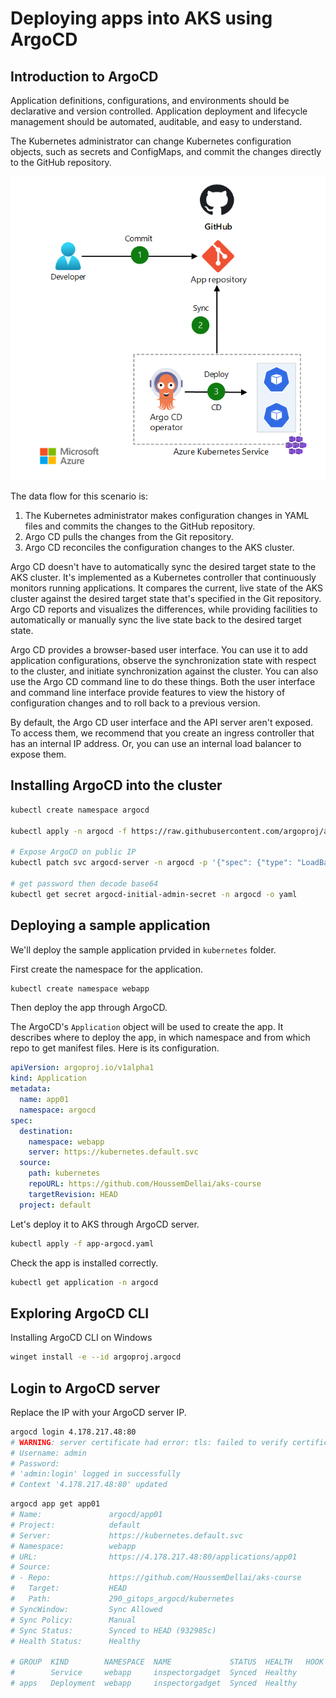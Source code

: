 # Deploying apps into AKS using ArgoCD

## Introduction to ArgoCD

Application definitions, configurations, and environments should be declarative and version controlled. Application deployment and lifecycle management should be automated, auditable, and easy to understand.

The Kubernetes administrator can change Kubernetes configuration objects, such as secrets and ConfigMaps, and commit the changes directly to the GitHub repository.

![](images/architecture.png)

The data flow for this scenario is:

1. The Kubernetes administrator makes configuration changes in YAML files and commits the changes to the GitHub repository.
2. Argo CD pulls the changes from the Git repository.
3. Argo CD reconciles the configuration changes to the AKS cluster.

Argo CD doesn't have to automatically sync the desired target state to the AKS cluster. It's implemented as a Kubernetes controller that continuously monitors running applications. It compares the current, live state of the AKS cluster against the desired target state that's specified in the Git repository. Argo CD reports and visualizes the differences, while providing facilities to automatically or manually sync the live state back to the desired target state.

Argo CD provides a browser-based user interface. You can use it to add application configurations, observe the synchronization state with respect to the cluster, and initiate synchronization against the cluster. You can also use the Argo CD command line to do these things. Both the user interface and command line interface provide features to view the history of configuration changes and to roll back to a previous version.

By default, the Argo CD user interface and the API server aren't exposed. To access them, we recommend that you create an ingress controller that has an internal IP address. Or, you can use an internal load balancer to expose them.

## Installing ArgoCD into the cluster

```sh
kubectl create namespace argocd

kubectl apply -n argocd -f https://raw.githubusercontent.com/argoproj/argo-cd/stable/manifests/install.yaml

# Expose ArgoCD on public IP
kubectl patch svc argocd-server -n argocd -p '{"spec": {"type": "LoadBalancer"}}'

# get password then decode base64
kubectl get secret argocd-initial-admin-secret -n argocd -o yaml
```

## Deploying a sample application

We'll deploy the sample application prvided in `kubernetes` folder.

First create the namespace for the application.

```sh
kubectl create namespace webapp
```

Then deploy the app through ArgoCD.

The ArgoCD's `Application` object will be used to create the app. 
It describes where to deploy the app, in which namespace and from which repo to get manifest files.
Here is its configuration.

```yaml
apiVersion: argoproj.io/v1alpha1
kind: Application
metadata:
  name: app01
  namespace: argocd
spec:
  destination:
    namespace: webapp
    server: https://kubernetes.default.svc
  source:
    path: kubernetes
    repoURL: https://github.com/HoussemDellai/aks-course
    targetRevision: HEAD
  project: default
```

Let's deploy it to AKS through ArgoCD server.

```sh
kubectl apply -f app-argocd.yaml
```

Check the app is installed correctly.

```sh
kubectl get application -n argocd
```

## Exploring ArgoCD CLI

Installing ArgoCD CLI on Windows

```sh
winget install -e --id argoproj.argocd
```

## Login to ArgoCD server

Replace the IP with your ArgoCD server IP.

```sh
argocd login 4.178.217.48:80
# WARNING: server certificate had error: tls: failed to verify certificate: x509: certificate signed by unknown authority. Proceed insecurely (y/n)? y
# Username: admin
# Password:
# 'admin:login' logged in successfully
# Context '4.178.217.48:80' updated
```

```sh
argocd app get app01
# Name:               argocd/app01
# Project:            default
# Server:             https://kubernetes.default.svc
# Namespace:          webapp
# URL:                https://4.178.217.48:80/applications/app01
# Source:
# - Repo:             https://github.com/HoussemDellai/aks-course
#   Target:           HEAD
#   Path:             290_gitops_argocd/kubernetes
# SyncWindow:         Sync Allowed
# Sync Policy:        Manual
# Sync Status:        Synced to HEAD (932985c)
# Health Status:      Healthy

# GROUP  KIND        NAMESPACE  NAME             STATUS  HEALTH   HOOK  MESSAGE
#        Service     webapp     inspectorgadget  Synced  Healthy        service/inspectorgadget created
# apps   Deployment  webapp     inspectorgadget  Synced  Healthy        deployment.apps/inspectorgadget created
```